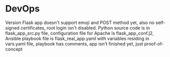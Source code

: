 # DevOps
Version
Flask app doesn't support emoji and POST method yet, also no self-signed certificates, root login isn't disabled. Python source code is in flask_app_src.py file, configuration file for Apache is flask_app_conf.j2, Ansible playbook file is flask_real_app.yaml with variables residing in vars.yaml file, playbook has comments, app isn't finished yet, just proof-of-concept
